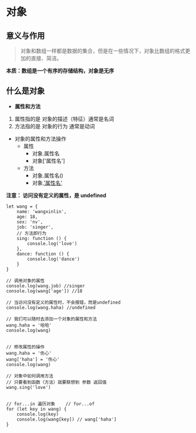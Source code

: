 # 对象

## 意义与作用

> 对象和数组一样都是数据的集合，但是在一些情况下，对象比数组的格式更加的直接、简洁。

**本质：数组是一个有序的存储结构，对象是无序**

## 什么是对象

-   **属性和方法**

1. 属性指的是 对象的描述（特征）通常是名词
2. 方法指的是 对象的行为 通常是动词

-   对象的属性和方法操作
    -   属性
        -   对象.属性名
        -   对象['属性名']
    -   方法
        -   对象.属性名()
        -   对象.['属性名']()

**注意： 访问没有定义的属性，是 undefined**

```
let wang = {
    name: 'wangxinlin',
    age: 18,
    sex: 'nv',
    job: 'singer',
    // 方法即行为
    sing: function () {
        console.log('love')
    },
    dance: function () {
        console.log('dance')
    }
}

// 调用对象的属性
console.log(wang.job) //singer
console.log(wang['age']) //18

// 当访问没有定义的属性时，不会报错，而是undefined
console.log(wang.haha) //undefined

// 我们可以随时去添加一个对象的属性和方法
wang.haha = '哈哈'
console.log(wang)


// 修改属性的操作
wang.haha = '伤心'
wang['haha'] = '伤心'
console.log(wang)

// 对象中如何调用方法
// 只要看到函数（方法）就要联想到 参数 返回值
wang.sing('love')


// for...in 遍历对象    // for...of
for (let key in wang) {
    console.log(key)
    console.log(wang[key]) // wang['haha']
}
```
